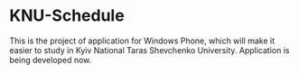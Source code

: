 # KNU-Schedule
This is the project of application for Windows Phone, which will make it easier to study in Kyiv National Taras Shevchenko University.
Application is being developed now.

